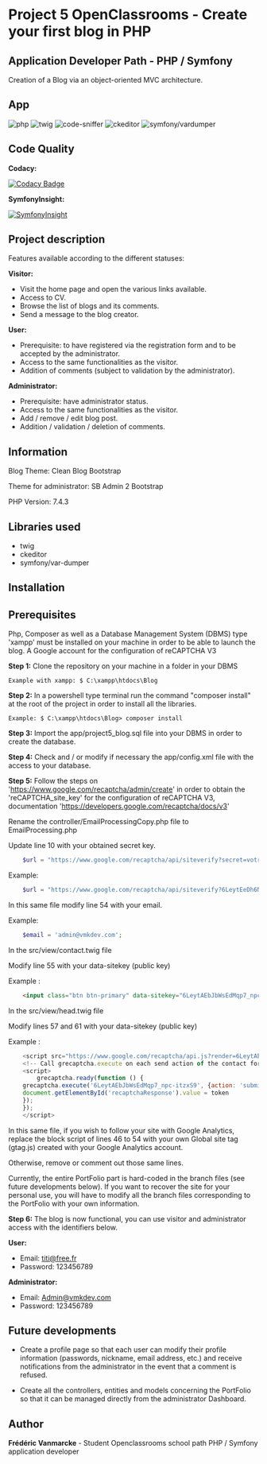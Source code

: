 # Project 5 OpenClassrooms - Create your first blog in PHP

## Application Developer Path - PHP / Symfony

Creation of a Blog via an object-oriented MVC architecture.

## App

![php](https://img.shields.io/badge/php-7.4.3-blue)
![twig](https://img.shields.io/badge/twig-2.11.3-green)
![code-sniffer](https://img.shields.io/badge/code--sniffer-%5E3.6-green)
![ckeditor](https://img.shields.io/badge/ckeditor-devfull/stable-green)
![symfony/vardumper](https://img.shields.io/badge/symfony/vardumper-%5E5.3-green)

## Code Quality

**Codacy:**

[![Codacy Badge](https://app.codacy.com/project/badge/Grade/cb28696844634f7cb350a125523dc178)](https://www.codacy.com/gh/vanmarcke/ocr_projet5_blog/dashboard?utm_source=github.com&amp;utm_medium=referral&amp;utm_content=vanmarcke/ocr_projet5_blog&amp;utm_campaign=Badge_Grade)

**SymfonyInsight:**

[![SymfonyInsight](https://insight.symfony.com/projects/b3a17fcb-b2ec-4c03-aa3a-819a029f81c1/big.svg)](https://insight.symfony.com/projects/b3a17fcb-b2ec-4c03-aa3a-819a029f81c1)

## Project description

Features available according to the different statuses:

**Visitor:**

* Visit the home page and open the various links available.
* Access to CV.
* Browse the list of blogs and its comments.
* Send a message to the blog creator.

**User:**

* Prerequisite: to have registered via the registration form and to be accepted by the administrator.
* Access to the same functionalities as the visitor.
* Addition of comments (subject to validation by the administrator).

**Administrator:**

* Prerequisite: have administrator status.
* Access to the same functionalities as the visitor.
* Add / remove / edit blog post.
* Addition / validation / deletion of comments.

## Information

Blog Theme: Clean Blog Bootstrap

Theme for administrator: SB Admin 2 Bootstrap

PHP Version: 7.4.3

## Libraries used

* twig
* ckeditor
* symfony/var-dumper

## Installation

## Prerequisites

Php, Composer as well as a Database Management System (DBMS) type 'xampp' must be installed on your machine in order to be able to launch the blog.
A Google account for the configuration of reCAPTCHA V3

**Step 1:** Clone the repository on your machine in a folder in your DBMS

    Example with xampp: $ C:\xampp\htdocs\Blog

**Step 2:** In a powershell type terminal run the command "composer install" at the root of the project in order to install all the libraries.

    Example: $ C:\xampp\htdocs\Blog> composer install

**Step 3:** Import the app/project5_blog.sql file into your DBMS in order to create the database.

**Step 4:** Check and / or modify if necessary the app/config.xml file with the access to your database.

**Step 5:** Follow the steps on 'https://www.google.com/recaptcha/admin/create' in order to obtain the 'reCAPTCHA_site_key' for the configuration of reCAPTCHA V3, documentation 'https://developers.google.com/recaptcha/docs/v3'

Rename the controller/EmailProcessingCopy.php file to EmailProcessing.php

Update line 10 with your obtained secret key.

```php
    $url = "https://www.google.com/recaptcha/api/siteverify?secret=votre code secret ici&response={$_POST['recaptcha-response']}";
```

Example:

```php
    $url = "https://www.google.com/recaptcha/api/siteverify?6LeytEeDh6NSmX14_n6JR6&response={$_POST['recaptcha-response']}";
```

In this same file modify line 54 with your email.

Example:

```php
    $email = 'admin@vmkdev.com';
```

In the src/view/contact.twig file

Modify line 55 with your data-sitekey (public key)

Example :

```html
    <input class="btn btn-primary" data-sitekey="6LeytAEbJbWsEdMqp7_npc-itzxS9" type="submit" name="submit" value="Envoyer"/>
```

In the src/view/head.twig file

Modify lines 57 and 61 with your data-sitekey (public key)

Example :

```javascript
    <script src="https://www.google.com/recaptcha/api.js?render=6LeytAEbJbWsEdMqp7_npc-itzxS9"></script>
    <!-- Call grecaptcha.execute on each send action of the contact form.  -->
    <script>
        grecaptcha.ready(function () {
    grecaptcha.execute('6LeytAEbJbWsEdMqp7_npc-itzxS9', {action: 'submit'}).then(function (token) {
    document.getElementById('recaptchaResponse').value = token
    });
    });
    </script>
```

In this same file, if you wish to follow your site with Google Analytics, replace the block script of lines 46 to 54 with your own Global site tag (gtag.js) created with your Google Analytics account.

Otherwise, remove or comment out those same lines.

Currently, the entire PortFolio part is hard-coded in the branch files (see future developments below). If you want to recover the site for your personal use, you will have to modify all the branch files corresponding to the PortFolio with your own information.

**Step 6:** The blog is now functional, you can use visitor and administrator access with the identifiers below.

**User:**

* Email: titi@free.fr
* Password: 123456789

**Administrator:**

* Email: Admin@vmkdev.com
* Password: 123456789

## Future developments

* Create a profile page so that each user can modify their profile information (passwords, nickname, email address, etc.) and receive notifications from the administrator in the event that a comment is refused.

* Create all the controllers, entities and models concerning the PortFolio so that it can be managed directly from the administrator Dashboard.

## Author

**Frédéric Vanmarcke** - Student Openclassrooms school path PHP / Symfony application developer
